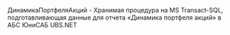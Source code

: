 ДинамикаПортфеляАкций - Хранимая процедура на MS Transact-SQL, подготавливающая данные для отчета «Динамика портфеля акций» в АБС ЮниСАБ UBS.NET
